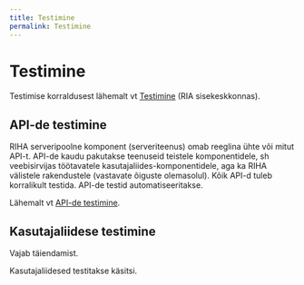 ```yaml
---
title: Testimine
permalink: Testimine
---
```


# Testimine

Testimise korraldusest lähemalt vt [Testimine](https://confluence.ria.ee/display/RIHA/Testimine) (RIA sisekeskkonnas).

## API-de testimine

RIHA serveripoolne komponent (serveriteenus) omab reeglina ühte või mitut API-t. API-de kaudu pakutakse teenuseid teistele komponentidele, sh veebisirvijas töötavatele kasutajaliides-komponentidele, aga ka RIHA välistele rakendustele (vastavate õiguste olemasolul). Kõik API-d tuleb korralikult testida. API-de testid automatiseeritakse.

Lähemalt vt [API-de testimine](APIdetestimine).

## Kasutajaliidese testimine

<p class='staatus'>Vajab täiendamist.</p>

Kasutajaliidesed testitakse käsitsi.
